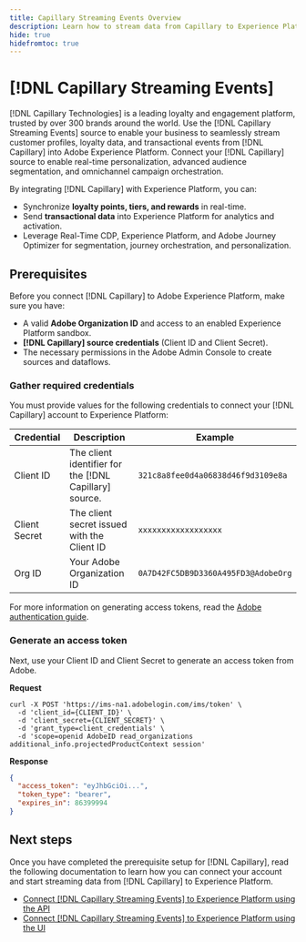```yaml
---
title: Capillary Streaming Events Overview
description: Learn how to stream data from Capillary to Experience Platform.
hide: true
hidefromtoc: true
---
```

# [!DNL Capillary Streaming Events]

[!DNL Capillary Technologies] is a leading loyalty and engagement platform, trusted by over 300 brands around the world. Use the [!DNL Capillary Streaming Events] source to enable your business to seamlessly stream customer profiles, loyalty data, and transactional events from [!DNL Capillary] into Adobe Experience Platform. Connect your [!DNL Capillary] source to enable real-time personalization, advanced audience segmentation, and omnichannel campaign orchestration.

By integrating [!DNL Capillary] with Experience Platform, you can:

* Synchronize **loyalty points, tiers, and rewards** in real-time.
* Send **transactional data** into Experience Platform for analytics and activation.
* Leverage Real-Time CDP, Experience Platform, and Adobe Journey Optimizer for segmentation, journey orchestration, and personalization.

## Prerequisites

Before you connect [!DNL Capillary] to Adobe Experience Platform, make sure you have:

* A valid **Adobe Organization ID** and access to an enabled Experience Platform sandbox.
* **[!DNL Capillary] source credentials** (Client ID and Client Secret).
* The necessary permissions in the Adobe Admin Console to create sources and dataflows.

### Gather required credentials

You must provide values for the following credentials to connect your [!DNL Capillary] account to Experience Platform:

| Credential | Description | Example |
| --- | --- | --- |
| Client ID | The client identifier for the [!DNL Capillary] source. | `321c8a8fee0d4a06838d46f9d3109e8a` |
| Client Secret | The client secret issued with the Client ID | `xxxxxxxxxxxxxxxxxx` |
| Org ID | Your Adobe Organization ID | `0A7D42FC5DB9D3360A495FD3@AdobeOrg` |

For more information on generating access tokens, read the [Adobe authentication guide](https://developer.adobe.com/developer-console/docs/guides/authentication/).

### Generate an access token

Next, use your Client ID and Client Secret to generate an access token from Adobe.

**Request**

```shell
curl -X POST 'https://ims-na1.adobelogin.com/ims/token' \
  -d 'client_id={CLIENT_ID}' \
  -d 'client_secret={CLIENT_SECRET}' \
  -d 'grant_type=client_credentials' \
  -d 'scope=openid AdobeID read_organizations additional_info.projectedProductContext session'
```

**Response**

```json
{
  "access_token": "eyJhbGciOi...",
  "token_type": "bearer",
  "expires_in": 86399994
}
```

## Next steps

Once you have completed the prerequisite setup for [!DNL Capillary], read the following documentation to learn how you can connect your account and start streaming data from [!DNL Capillary] to Experience Platform.

* [Connect [!DNL Capillary Streaming Events] to Experience Platform using the API](../../tutorials/api/create/loyalty/capillary.md)
* [Connect [!DNL Capillary Streaming Events] to Experience Platform using the UI](../../tutorials/ui/create/loyalty/capillary.md)